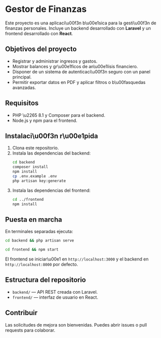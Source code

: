 # Gestor de Finanzas

Este proyecto es una aplicaci\u00f3n b\u00e1sica para la gesti\u00f3n de finanzas personales. Incluye un backend desarrollado con **Laravel** y un frontend desarrollado con **React**.

## Objetivos del proyecto

- Registrar y administrar ingresos y gastos.
- Mostrar balances y gr\u00e1ficos de an\u00e1lisis financiero.
- Disponer de un sistema de autenticaci\u00f3n seguro con un panel principal.
- Permitir exportar datos en PDF y aplicar filtros o b\u00fasquedas avanzadas.

## Requisitos

- PHP \u2265 8.1 y Composer para el backend.
- Node.js y npm para el frontend.

## Instalaci\u00f3n r\u00e1pida

1. Clona este repositorio.
2. Instala las dependencias del backend:
   ```bash
   cd backend
   composer install
   npm install
   cp .env.example .env
   php artisan key:generate
   ```
3. Instala las dependencias del frontend:
   ```bash
   cd ../frontend
   npm install
   ```

## Puesta en marcha

En terminales separadas ejecuta:

```bash
cd backend && php artisan serve
```

```bash
cd frontend && npm start
```

El frontend se iniciar\u00e1 en `http://localhost:3000` y el backend en `http://localhost:8000` por defecto.

## Estructura del repositorio

- `backend/` &mdash; API REST creada con Laravel.
- `frontend/` &mdash; interfaz de usuario en React.

## Contribuir

Las solicitudes de mejora son bienvenidas. Puedes abrir issues o pull requests para colaborar.